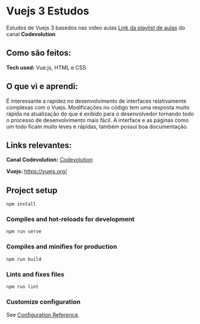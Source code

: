 # Vuejs 3 Estudos

Estudos de Vuejs 3 basedos nas video aulas [Link da playlist de aulas](https://www.youtube.com/playlist?list=PLC3y8-rFHvwgeQIfSDtEGVvvSEPDkL_1f)  do canal **Codevolution**

## Como são feitos:

**Tech used:** Vue.js, HTML e CSS

## O que vi e aprendi:

É interessante a rapidez no desenvolvimento de interfaces relativamente complexas com o Vuejs. Modificações no código tem uma resposta muito rápida na atualização do que é exibido para o desenvolvedor tornando todo o processo de desenvolvimento mais fácil. A interface e as páginas como um todo ficam muito leves e rápidas, também possui boa documentação.

## Links relevantes:


**Canal Codevolution:** [Codevolution](https://www.youtube.com/channel/UC80PWRj_ZU8Zu0HSMNVwKWw)

**Vuejs:** <https://vuejs.org/>


## Project setup
```
npm install
```

### Compiles and hot-reloads for development
```
npm run serve
```

### Compiles and minifies for production
```
npm run build
```

### Lints and fixes files
```
npm run lint
```

### Customize configuration
See [Configuration Reference](https://cli.vuejs.org/config/).
